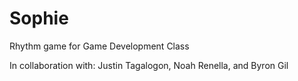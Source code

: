 # Sophie
Rhythm game for Game Development Class 

In collaboration with:
Justin Tagalogon, Noah Renella, and Byron Gil
